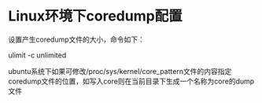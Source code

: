 # Linux环境下coredump配置



设置产生coredump文件的大小，命令如下：

ulimit -c unlimited

ubuntu系统下如果可修改/proc/sys/kernel/core_pattern文件的内容指定coredump文件的位置，如写入core则在当前目录下生成一个名称为core的dump文件

